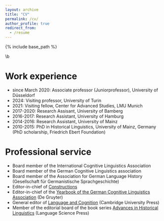 ```yaml
---
layout: archive
title: "CV"
permalink: /cv/
author_profile: true
redirect_from:
  - /resume
---
```


{% include base_path %}

\b

Work experience
======
* since March 2020: Associate professor (Juniorprofessor), University of Düsseldorf
* 2024: Visiting professor, University of Turin
* 2021: Visiting fellow, Center for Advanced Studies, LMU Munich
* 2017-2020: Research Assisant, University of Bamberg
* 2016-2017: Research Assistant, University of Hamburg
* 2014-2016: Research Assistant, University of Mainz
* 2010-2015: PhD in Historical Linguistics, University of Mainz, Germany (PhD scholarship, Friedrich Ebert Foundation)


Professional service
======
- Board member of the International Cognitive Linguistics Association
- Board member of the German Cognitive Linguistics association
- Board member of the Association for German Language History (Gesellschaft für Germanistische Sprachgeschichte)
- Editor-in-chief of [Constructions](https://constructions.journals.hhu.de/index)
- Editor-in-chief of the [Yearbook of the German Cognitive Linguistics Association](https://www.degruyter.com/journal/key/gcla/html) (De Gruyter)
- General editor of [Language and Cognition](https://www.cambridge.org/core/journals/language-and-cognition) (Cambridge University Press)
- Member of the editorial board of the book series [Advances in Historical Linguistics](https://langsci-press.org/catalog/series/ahl) (Language Science Press)



